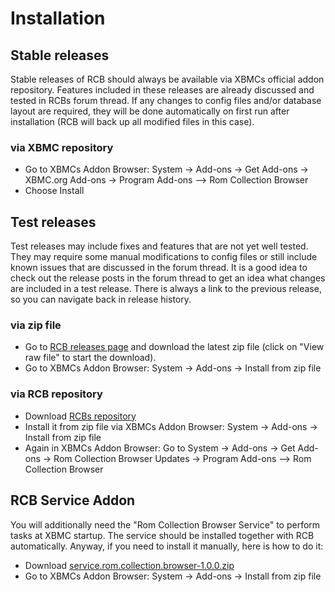 
# Installation #
## Stable releases ##
Stable releases of RCB should always be available via XBMCs official addon repository. Features included in these releases are already discussed and tested in RCBs forum thread. If any changes to config files and/or database layout are required, they will be done automatically on first run after installation (RCB will back up all modified files in this case).

### via XBMC repository ###
  * Go to XBMCs Addon Browser: System -> Add-ons -> Get Add-ons -> XBMC.org Add-ons -> Program Add-ons --> Rom Collection Browser
  * Choose Install

## Test releases ##
Test releases may include fixes and features that are not yet well tested. They may require some manual modifications to config files or still include known issues that are discussed in the forum thread. It is a good idea to check out the release posts in the forum thread to get an idea what changes are included in a test release. There is always a link to the previous release, so you can navigate back in release history.

### via zip file ###
  * Go to [RCB releases page](https://code.google.com/p/romcollectionbrowser/source/browse/#svn%2Frelease%2Fscript.games.rom.collection.browser) and download the latest zip file (click on "View raw file" to start the download).
  * Go to XBMCs Addon Browser: System -> Add-ons -> Install from zip file

### via RCB repository ###
  * Download [RCBs repository](https://romcollectionbrowser.googlecode.com/files/repository.rom.collection.browser-1.0.0.zip)
  * Install it from zip file via XBMCs Addon Browser: System -> Add-ons -> Install from zip file
  * Again in XBMCs Addon Browser: Go to System -> Add-ons -> Get Add-ons -> Rom Collection Browser Updates -> Program Add-ons --> Rom Collection Browser

## RCB Service Addon ##
You will additionally need the "Rom Collection Browser Service" to perform tasks at XBMC startup. The service should be installed together with RCB automatically. Anyway, if you need to install it manually, here is how to do it:

  * Download [service.rom.collection.browser-1.0.0.zip](https://romcollectionbrowser.googlecode.com/files/service.rom.collection.browser-1.0.0.zip)
  * Go to XBMCs Addon Browser: System -> Add-ons -> Install from zip file
